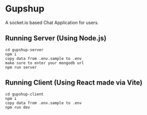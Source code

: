 # Gupshup
A socket.io based Chat Application for users.

## Running Server (Using Node.js)
```
cd gupshup-server
npm i
copy data from .env.sample to .env
make sure to enter your mongodb url
npm run server
```

## Running Client (Using React made via Vite) 
```
cd gupshup-client
npm i
copy data from .env.sample to .env
npm run dev
```
